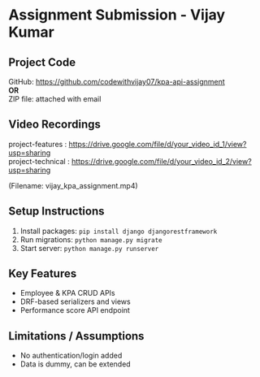 # Assignment Submission - Vijay Kumar

##  Project Code
GitHub: https://github.com/codewithvijay07/kpa-api-assignment  
**OR**  
ZIP file: attached with email

## Video Recordings

project-features : https://drive.google.com/file/d/your_video_id_1/view?usp=sharing  
project-technical : https://drive.google.com/file/d/your_video_id_2/view?usp=sharing  

(Filename: vijay_kpa_assignment.mp4)

##  Setup Instructions
1. Install packages: `pip install django djangorestframework`
2. Run migrations: `python manage.py migrate`
3. Start server: `python manage.py runserver`

## Key Features
- Employee & KPA CRUD APIs
- DRF-based serializers and views
- Performance score API endpoint

##  Limitations / Assumptions
- No authentication/login added
- Data is dummy, can be extended
